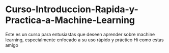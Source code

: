 # Curso-Introduccion-Rapida-y-Practica-a-Machine-Learning
Este es un curso para entusiastas que deseen aprender sobre machine learning, especialmente enfocado a su uso rápido y práctico
Hi como estas amigo
